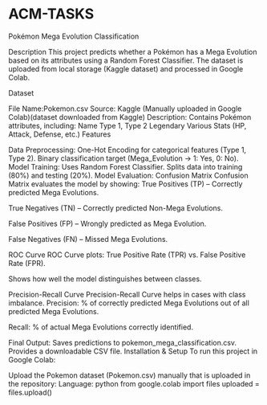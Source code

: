 # ACM-TASKS
Pokémon Mega Evolution Classification

Description
This project predicts whether a Pokémon has a Mega Evolution based on its attributes using a Random Forest Classifier.
The dataset is uploaded from local storage (Kaggle dataset) and processed in Google Colab.

Dataset

File Name:Pokemon.csv
Source: Kaggle (Manually uploaded in Google Colab)(dataset downloaded from Kaggle)
Description: Contains Pokémon attributes, including:
Name
Type 1, Type 2
Legendary
Various Stats (HP, Attack, Defense, etc.)
Features

Data Preprocessing:
One-Hot Encoding for categorical features (Type 1, Type 2).
Binary classification target (Mega_Evolution → 1: Yes, 0: No).
Model Training:
Uses Random Forest Classifier.
Splits data into training (80%) and testing (20%).
Model Evaluation:
Confusion Matrix
Confusion Matrix evaluates the model by showing:
True Positives (TP) – Correctly predicted Mega Evolutions.

True Negatives (TN) – Correctly predicted Non-Mega Evolutions.

False Positives (FP) – Wrongly predicted as Mega Evolution.

False Negatives (FN) – Missed Mega Evolutions.

ROC Curve
ROC Curve plots:
True Positive Rate (TPR) vs. False Positive Rate (FPR).

Shows how well the model distinguishes between classes.

Precision-Recall Curve
Precision-Recall Curve helps in cases with class imbalance.
Precision: % of correctly predicted Mega Evolutions out of all predicted Mega Evolutions.

Recall: % of actual Mega Evolutions correctly identified.

Final Output:
Saves predictions to pokemon_mega_classification.csv.
Provides a downloadable CSV file.
Installation & Setup
To run this project in Google Colab:

Upload the Pokemon dataset (Pokemon.csv) manually that is uploaded in the repository:
Language: python
from google.colab import files
uploaded = files.upload()
